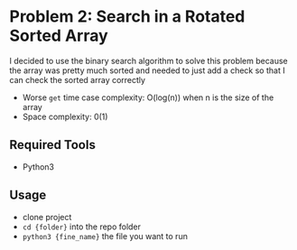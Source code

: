 # Problem 2: Search in a Rotated Sorted Array

I decided to use the binary search algorithm to solve this problem because the array was pretty much
sorted and needed to just add a check so that I can check the sorted array correctly

* Worse `get` time case complexity: O(log(n))   when n is the size of the array
* Space complexity: 0(1)
    
    
## Required Tools
* Python3

## Usage
* clone project
* `cd {folder}` into the repo folder
* `python3 {fine_name}` the file you want to run